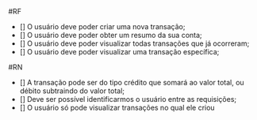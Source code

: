 #RF

- [] O usuário deve poder criar uma nova transação;
- [] O usuário deve poder obter um resumo da sua conta;
- [] O usuário deve poder visualizar todas transações que já ocorreram;
- [] O usuário deve poder visualizar uma transação específica;

#RN
- [] A transação pode ser do tipo crédito que somará ao valor total, ou débito subtraindo do valor total;
- [] Deve ser possível identificarmos o usuário entre as requisições;
- [] O usuário só pode visualizar transações no qual ele criou